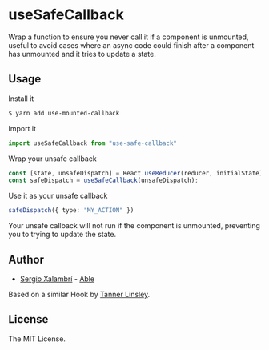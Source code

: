 # useSafeCallback

Wrap a function to ensure you never call it if a component is unmounted, useful to avoid cases where an async code could finish after a component has unmounted and it tries to update a state.

## Usage

Install it

```sh
$ yarn add use-mounted-callback
```

Import it

```ts
import useSafeCallback from "use-safe-callback"
```

Wrap your unsafe callback

```ts
const [state, unsafeDispatch] = React.useReducer(reducer, initialState);
const safeDispatch = useSafeCallback(unsafeDispatch);
```

Use it as your unsafe callback

```ts
safeDispatch({ type: "MY_ACTION" })
```

Your unsafe callback will not run if the component is unmounted, preventing you to trying to update the state.

## Author

- [Sergio Xalambrí](https://sergiodxa.com) - [Able](https://able.co)

Based on a similar Hook by [Tanner Linsley](https://twitter.com/tannerlinsley).

## License

The MIT License.
